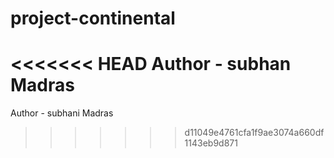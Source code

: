 # project-continental<br>
<<<<<<< HEAD
Author - subhan Madras</br>
=======
Author - subhani Madras</br>
>>>>>>> d11049e4761cfa1f9ae3074a660df1143eb9d871
